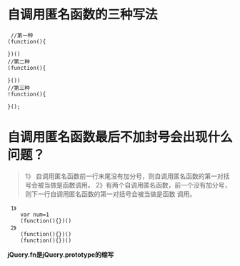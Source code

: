 # 自调用匿名函数的三种写法 #
     //第一种
    (function(){
    	
    })()
    //第二种
    (function(){
    	
    }())
    //第三种
    !function(){
    	
    }();

# 自调用匿名函数最后不加封号会出现什么问题？ #
> 1》 自调用匿名函数前一行末尾没有加分号，则自调用匿名函数的第一对括号会被当做是函数调用。
> 2》有两个自调用匿名函数，前一个没有加分号，则下一行自调用匿名函数的第一对括号会被当做是函数 调用。
	   
	 1》
    	var num=1
    	(function(){})()
     2》
    	(function(){})()
    	(function(){})()

**jQuery.fn是jQuery.prototype的缩写**
